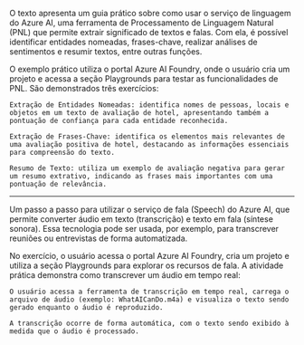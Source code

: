 O texto apresenta um guia prático sobre como usar o serviço de linguagem do Azure AI, uma ferramenta de Processamento de Linguagem Natural (PNL) que permite extrair significado de textos e falas. Com ela, é possível identificar entidades nomeadas, frases-chave, realizar análises de sentimentos e resumir textos, entre outras funções.

O exemplo prático utiliza o portal Azure AI Foundry, onde o usuário cria um projeto e acessa a seção Playgrounds para testar as funcionalidades de PNL. São demonstrados três exercícios:

    Extração de Entidades Nomeadas: identifica nomes de pessoas, locais e objetos em um texto de avaliação de hotel, apresentando também a pontuação de confiança para cada entidade reconhecida.

    Extração de Frases-Chave: identifica os elementos mais relevantes de uma avaliação positiva de hotel, destacando as informações essenciais para compreensão do texto.

    Resumo de Texto: utiliza um exemplo de avaliação negativa para gerar um resumo extrativo, indicando as frases mais importantes com uma pontuação de relevância.


--------------------------------------


 Um passo a passo para utilizar o serviço de fala (Speech) do Azure AI, que permite converter áudio em texto (transcrição) e texto em fala (síntese sonora). Essa tecnologia pode ser usada, por exemplo, para transcrever reuniões ou entrevistas de forma automatizada.

No exercício, o usuário acessa o portal Azure AI Foundry, cria um projeto e utiliza a seção Playgrounds para explorar os recursos de fala. A atividade prática demonstra como transcrever um áudio em tempo real:

    O usuário acessa a ferramenta de transcrição em tempo real, carrega o arquivo de áudio (exemplo: WhatAICanDo.m4a) e visualiza o texto sendo gerado enquanto o áudio é reproduzido.

    A transcrição ocorre de forma automática, com o texto sendo exibido à medida que o áudio é processado.

